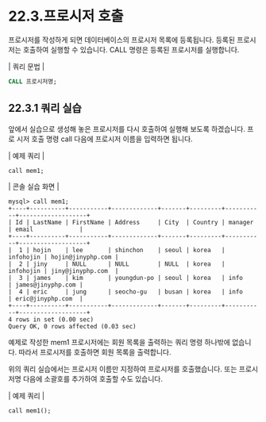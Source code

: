 # 22.3.프로시저 호출 
프로시저를 작성하게 되면 데이터베이스의 프로시저 목록에 등록됩니다. 등록된 프로시 저는 호출하여 실행할 수 있습니다. CALL 명령은 등록된 프로시저를 실행합니다.  

| 쿼리 문법 | 
```sql
CALL 프로시저명; 
```

## 22.3.1 쿼리 실습 
앞에서 실습으로 생성해 놓은 프로시저를 다시 호출하여 실행해 보도록 하겠습니다. 프로 시저 호출 명령 call 다음에 프로시저 이름을 입력하면 됩니다.  

| 예제 쿼리 | 
```
call mem1; 
```

| 콘솔 실습 화면 | 
```
mysql> call mem1;
+----+----------+-----------+-------------+-------+---------+-----------+-------------------+
| Id | LastName | FirstName | Address     | City  | Country | manager   | email             |
+----+----------+-----------+-------------+-------+---------+-----------+-------------------+
|  1 | hojin    | lee       | shinchon    | seoul | korea   | infohojin | hojin@jinyphp.com |
|  2 | jiny     | NULL      | NULL        | NULL  | korea   | infohojin | jiny@jinyphp.com  |
|  3 | james    | kim       | youngdun-po | seoul | korea   | info      | james@jinyphp.com |
|  4 | eric     | jung      | seocho-gu   | busan | korea   | info      | eric@jinyphp.com  |
+----+----------+-----------+-------------+-------+---------+-----------+-------------------+
4 rows in set (0.00 sec)
Query OK, 0 rows affected (0.03 sec)

```

예제로 작성한 mem1 프로시저에는 회원 목록을 출력하는 쿼리 명령 하나밖에 없습니다. 따라서 프로시저를 호출하면 회원 목록을 출력합니다.  

위의 쿼리 실습에서는 프로시저 이름만 지정하여 프로시저를 호출했습니다. 또는 프로시 저명 다음에 소괄호를 추가하여 호출할 수도 있습니다.  

| 예제 쿼리 | 
```
call mem1(); 
```
